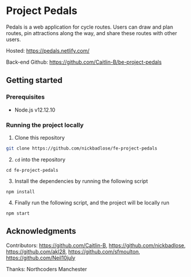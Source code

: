 # Project Pedals

Pedals is a web application for cycle routes. Users can draw and plan routes, pin attractions along the way, and share these routes with other users.

Hosted: https://pedals.netlify.com/

Back-end Github: https://github.com/Caitlin-B/be-project-pedals

## Getting started

### Prerequisites

- Node.js v12.12.10

### Running the project locally

1. Clone this repository

```bash
git clone https://github.com/nickbadlose/fe-project-pedals
```

2. `cd` into the repository

```
cd fe-project-pedals
```

3. Install the dependencies by running the following script

```
npm install
```

4. Finally run the following script, and the project will be locally run

```
npm start
```
## Acknowledgments

Contributors: https://github.com/Caitlin-B, https://github.com/nickbadlose, https://github.com/akl28, https://github.com/sfmoulton, https://github.com/Neil10july

Thanks: Northcoders Manchester